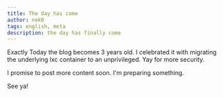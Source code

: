 ```yaml
---
title: The day has come
author: nek0
tags: english, meta
description: the day has finally come
---
```


Exactly Today the blog becomes 3 years old. I celebrated it with migrating the
underlying lxc container to an unprivileged. Yay for more security.

I promise to post more content soon. I'm preparing something.

See ya!
